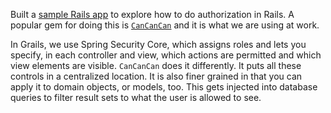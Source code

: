 Built a
[sample Rails app](https://github.com/jeantessier/rails-cancancan-example) to
explore how to do authorization in Rails.  A popular gem for doing this is
[`CanCanCan`](https://github.com/CanCanCommunity/cancancan) and it is what we
are using at work.

In Grails, we use Spring Security Core, which assigns roles and lets you
specify, in each controller and view, which actions are permitted and which view
elements are visible.  `CanCanCan` does it differently.  It puts all these
controls in a centralized location.  It is also finer grained in that you can
apply it to domain objects, or models, too.  This gets injected into database
queries to filter result sets to what the user is allowed to see.
